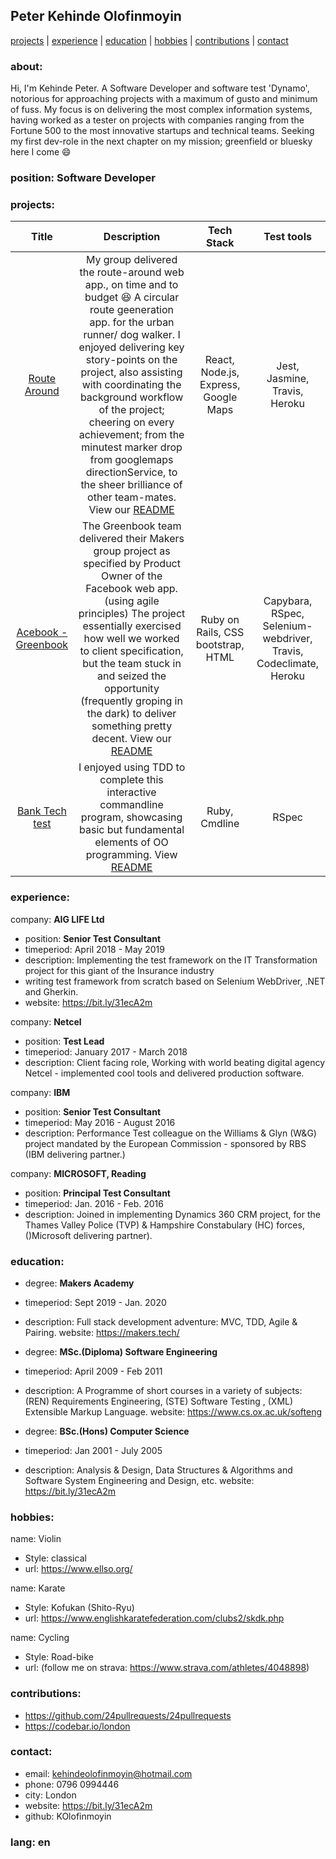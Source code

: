 ## Peter Kehinde Olofinmoyin

[projects](#projects) | [experience](#experience) | [education](#education) | [hobbies](#hobbies) | [contributions](#contributions) | [contact](#contact)

### about:
Hi, I'm Kehinde Peter. A Software Developer and software test 'Dynamo', notorious for approaching projects with a maximum of gusto and minimum of fuss.
My focus is on delivering the most complex information systems, having worked as a tester on projects with companies ranging from the Fortune 500 to the most innovative startups and technical teams.
Seeking my first dev-role in the next chapter on my mission; greenfield or bluesky here I come :smile:

### position: Software Developer

### <a name="projects">projects</a>:
|Title | Description | Tech Stack | Test tools|
| :-:| :-:| :-:| :-:|
| <a href="http://routearound.herokuapp.com/">Route Around </a> | My group delivered the route-around web app., on time and to budget :laughing: A circular route geeneration app. for the urban runner/ dog walker. I enjoyed delivering key story-points on the project, also assisting with coordinating the background workflow of the project; cheering on every achievement; from the minutest marker drop from googlemaps directionService, to the sheer brilliance of other team-mates. View our <a href="https://github.com/Fantastic-Makers-Group-2-final-Project/Route_Around">README</a> | React, Node.js, Express, Google Maps | Jest, Jasmine, Travis, Heroku|
|<a href="https://github.com/robertwoolley99/acebook-greenbook">Acebook - Greenbook </a> | The Greenbook team delivered their Makers group project as specified by Product Owner of the Facebook web app. (using agile principles) The project essentially exercised how well we worked to client specification, but the team stuck in and seized the opportunity (frequently groping in the dark) to deliver something pretty decent. View our <a href="https://github.com/robertwoolley99/acebook-greenbook"> README </a> | Ruby on Rails, CSS bootstrap, HTML | Capybara, RSpec, Selenium-webdriver, Travis, Codeclimate, Heroku |
| <a href="https://github.com/KOlofinmoyin/Bank_tech_test"> Bank Tech test </a> | I enjoyed using TDD to complete this interactive commandline program, showcasing basic but fundamental elements of OO programming. View <a href="https://github.com/KOlofinmoyin/Bank_tech_test"> README </a> | Ruby, Cmdline | RSpec | 


### <a name="experience">experience</a>:
company: **AIG LIFE Ltd**
-  position: **Senior Test Consultant**
-  timeperiod: April 2018 - May 2019
-  description: Implementing the test framework on the IT Transformation project for this giant of the Insurance industry
- writing test framework from scratch based on Selenium WebDriver, .NET and Gherkin.
- website: https://bit.ly/31ecA2m

company: **Netcel**
- position: **Test Lead**
- timeperiod: January 2017 - March 2018
- description: Client facing role, Working with world beating digital agency Netcel - implemented cool tools and delivered production software.

company: **IBM**
- position: **Senior Test Consultant**
- timeperiod: May 2016 - August 2016
- description: Performance Test colleague on the Williams & Glyn (W&G) project mandated by the European Commission - sponsored by RBS (IBM delivering partner.)

company: **MICROSOFT, Reading**
- position: **Principal Test Consultant**
- timeperiod: Jan. 2016 - Feb. 2016
- description: Joined in implementing Dynamics 360 CRM project, for the Thames Valley Police (TVP) & Hampshire Constabulary (HC) forces, ()Microsoft delivering partner).

### <a name="education">education</a>:

- degree: **Makers Academy**
- timeperiod: Sept 2019 - Jan. 2020
- description: Full stack development adventure: MVC, TDD, Agile & Pairing.
  website: https://makers.tech/

- degree: **MSc.(Diploma) Software Engineering**
- timeperiod: April 2009 - Feb 2011
- description: A Programme of short courses in a variety of subjects: (REN) Requirements Engineering, (STE) Software Testing , (XML) Extensible Markup Language.
  website: https://www.cs.ox.ac.uk/softeng

- degree: **BSc.(Hons) Computer Science**
- timeperiod: Jan 2001 - July 2005
- description: Analysis & Design, Data Structures & Algorithms and Software System Engineering and Design, etc.
  website: https://bit.ly/31ecA2m

### <a name="hobbies">hobbies</a>:
name: Violin
- Style: classical
- url: https://www.ellso.org/

name: Karate
- Style: Kofukan (Shito-Ryu)
- url: https://www.englishkaratefederation.com/clubs2/skdk.php

name: Cycling
- Style: Road-bike
- url: (follow me on strava: https://www.strava.com/athletes/4048898)

### <a name="contributions">contributions</a>:
- https://github.com/24pullrequests/24pullrequests
- https://codebar.io/london

### <a name="contact">contact</a>:
- email: kehindeolofinmoyin@hotmail.com
- phone: 0796 0994446
- city: London
- website: https://bit.ly/31ecA2m
- github: KOlofinmoyin
### lang: en
